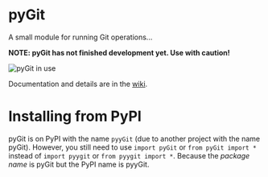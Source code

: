 # pyGit
A small module for running Git operations...

**NOTE: pyGit has not finished development yet. Use with caution!**

![pyGit in use](https://thetechrobo.github.io/resources-online/OK%20BOOMERv3.gif)

Documentation and details are in the [wiki](https://github.com/thetechrobo/pygit/wiki).

# Installing from PyPI
pyGit is on PyPI with the name `pyyGit` (due to another project with the name pyGit). However, you still need to use `import pyGit` or `from pyGit import *` instead of `import pyygit` or `from pyygit import *`. Because the *package name* is pyGit but the PyPI name is pyyGit.
